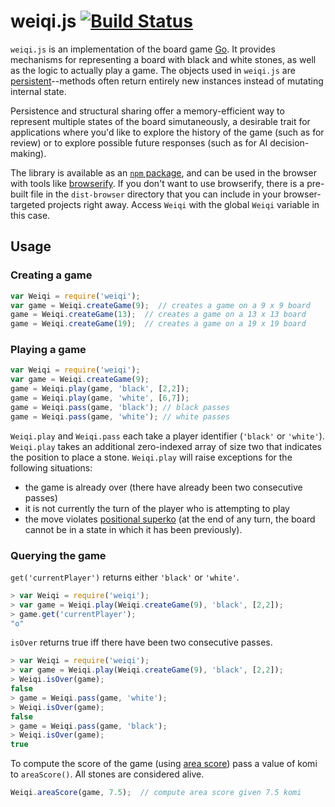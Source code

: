 # weiqi.js [![Build Status](https://travis-ci.org/cjlarose/weiqi.js.svg?branch=master)](https://travis-ci.org/cjlarose/weiqi.js)

`weiqi.js` is an implementation of the board game [Go][1]. It provides
mechanisms for representing a board with black and white stones, as well as the
logic to actually play a game. The objects used in `weiqi.js` are
[persistent][2]--methods often return entirely new instances instead of
mutating internal state.

Persistence and structural sharing offer a memory-efficient way to represent multiple
states of the board simutaneously, a desirable trait for applications where
you'd like to explore the history of the game (such as for review) or to
explore possible future responses (such as for AI decision-making).

[1]: http://en.wikipedia.org/wiki/Go_%28game%29
[2]: http://en.wikipedia.org/wiki/Persistent_data_structure

The library is available as an [`npm` package][3], and can be used in the
browser with tools like [browserify][4]. If you don't want to use browserify,
there is a pre-built file in the `dist-browser` directory that you can include
in your browser-targeted projects right away. Access `Weiqi` with the global
`Weiqi` variable in this case.

[3]: https://www.npmjs.com/package/weiqi
[4]: http://browserify.org/

## Usage

### Creating a game

```javascript
var Weiqi = require('weiqi');
var game = Weiqi.createGame(9);  // creates a game on a 9 x 9 board
game = Weiqi.createGame(13);  // creates a game on a 13 x 13 board
game = Weiqi.createGame(19);  // creates a game on a 19 x 19 board
```

### Playing a game

```javascript
var Weiqi = require('weiqi');
var game = Weiqi.createGame(9);
game = Weiqi.play(game, 'black', [2,2]);
game = Weiqi.play(game, 'white', [6,7]);
game = Weiqi.pass(game, 'black'); // black passes
game = Weiqi.pass(game, 'white'); // white passes
```

`Weiqi.play` and `Weiqi.pass` each take a player identifier (`'black'` or `'white'`). `Weiqi.play` takes an additional zero-indexed array of size two that indicates the position to place a stone. `Weiqi.play` will raise exceptions for the following situations:
* the game is already over (there have already been two consecutive passes)
* it is not currently the turn of the player who is attempting to play
* the move violates [positional superko][5] (at the end of any turn, the board cannot
be in a state in which it has been previously).

[5]: http://senseis.xmp.net/?Superko

### Querying the game

`get('currentPlayer')` returns either `'black'` or `'white'`.

```javascript
> var Weiqi = require('weiqi');
> var game = Weiqi.play(Weiqi.createGame(9), 'black', [2,2]);
> game.get('currentPlayer');
"o"
```

`isOver` returns true iff there have been two consecutive passes.

```javascript
> var Weiqi = require('weiqi');
> var game = Weiqi.play(Weiqi.createGame(9), 'black', [2,2]);
> Weiqi.isOver(game);
false
> game = Weiqi.pass(game, 'white');
> Weiqi.isOver(game);
false
> game = Weiqi.pass(game, 'black');
> Weiqi.isOver(game);
true
```

To compute the score of the game (using [area score][6]) pass a value of komi to `areaScore()`. All stones are considered alive.

[6]: http://senseis.xmp.net/?Scoring

```javascript
Weiqi.areaScore(game, 7.5);  // compute area score given 7.5 komi
```
